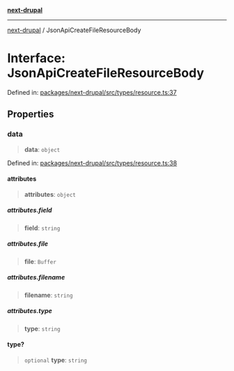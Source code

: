 [**next-drupal**](../README.md)

---

[next-drupal](../globals.md) / JsonApiCreateFileResourceBody

# Interface: JsonApiCreateFileResourceBody

Defined in: [packages/next-drupal/src/types/resource.ts:37](https://github.com/chapter-three/next-drupal/blob/e9ce3be1c38aebdcd2cc8c7ae8d8fa2dab7f46bf/packages/next-drupal/src/types/resource.ts#L37)

## Properties

### data

> **data**: `object`

Defined in: [packages/next-drupal/src/types/resource.ts:38](https://github.com/chapter-three/next-drupal/blob/e9ce3be1c38aebdcd2cc8c7ae8d8fa2dab7f46bf/packages/next-drupal/src/types/resource.ts#L38)

#### attributes

> **attributes**: `object`

##### attributes.field

> **field**: `string`

##### attributes.file

> **file**: `Buffer`

##### attributes.filename

> **filename**: `string`

##### attributes.type

> **type**: `string`

#### type?

> `optional` **type**: `string`
